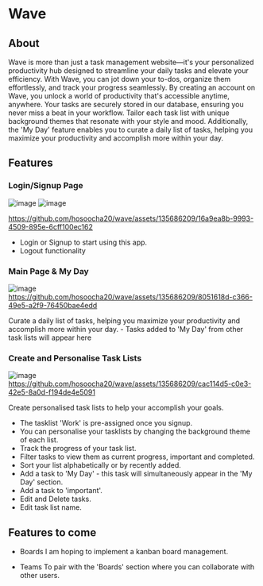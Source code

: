 # Wave

## About
Wave is more than just a task management website—it's your personalized productivity hub designed to streamline your daily tasks and elevate your efficiency. With Wave, you can jot down your to-dos, organize them effortlessly, and track your progress seamlessly.
By creating an account on Wave, you unlock a world of productivity that's accessible anytime, anywhere. Your tasks are securely stored in our database, ensuring you never miss a beat in your workflow.
Tailor each task list with unique background themes that resonate with your style and mood. Additionally, the 'My Day' feature enables you to curate a daily list of tasks, helping you maximize your productivity and accomplish more within your day.

## Features
### Login/Signup Page
  ![image](https://github.com/hosoocha20/wave/assets/135686209/983aeae0-7bf9-4a78-83ae-2ba84a0016e8)
  ![image](https://github.com/hosoocha20/wave/assets/135686209/cf422f7c-e262-489f-87fd-bd3fc9139f82)

 https://github.com/hosoocha20/wave/assets/135686209/16a9ea8b-9993-4509-895e-6cff100ec162 
 
  - Login or Signup to start using this app.
  - Logout functionality
  
  
  
### Main Page & My Day
  ![image](https://github.com/hosoocha20/wave/assets/135686209/a9b607f5-9d15-4207-b38f-8c63fe84ec7d)
  https://github.com/hosoocha20/wave/assets/135686209/8051618d-c366-49e5-a2f9-76450bae4edd

  Curate a daily list of tasks, helping you maximize your productivity and accomplish more within your day.
    - Tasks added to 'My Day' from other task lists will appear here

### Create and Personalise Task Lists
  ![image](https://github.com/hosoocha20/wave/assets/135686209/76a0c92b-4829-42d2-b085-4e2494a8dbd9)
  https://github.com/hosoocha20/wave/assets/135686209/cac114d5-c0e3-42e5-8a0d-f194de4e5091

  Create personalised task lists to help your accomplish your goals.
  - The tasklist 'Work' is pre-assigned once you signup.
  - You can personalise your tasklists by changing the background theme of each list.
  - Track the progress of your task list.
  - Filter tasks to view them as current progress, important and completed.
  - Sort your list alphabetically or by recently added.
  - Add a task to 'My Day' - this task will simultaneously appear in the 'My Day' section.
  - Add a task to 'important'.
  - Edit and Delete tasks.
  - Edit task list name.

 ## Features to come
 - Boards
   I am hoping to implement a kanban board management.

- Teams
  To pair with the 'Boards' section where you can collaborate with other users.



